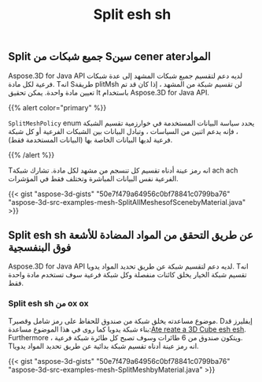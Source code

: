 ﻿---
title: Split esh sh
type: docs
weight: 10
url: /ar/java/split-mesh/
description: Aspose.3D for Java API لديه دعم لتقسيم جميع شبكات المشهد إلى عدة شبكات فرعية لكل مادة. Tانه Sطريقة plitMsh لن تقسيم شبكة من المشهد ، إذا كان قد تم تعيين مادة واحدة. يمكن تحقيق It باستخدام Aspose.3D for Java API.
---
## **Split جميع شبكات من Sسين cener aterالمواد**
Aspose.3D for Java API لديه دعم لتقسيم جميع شبكات المشهد إلى عدة شبكات فرعية لكل مادة. Tانه Sطريقة plitMsh لن تقسيم شبكة من المشهد ، إذا كان قد تم تعيين مادة واحدة. يمكن تحقيق It باستخدام Aspose.3D for Java API.

{{% alert color="primary" %}} 

`SplitMeshPolicy` enum يحدد سياسة البيانات المستخدمة في خوارزمية تقسيم الشبكة ، فإنه يدعم اثنين من السياسات ، وتبادل البيانات بين الشبكات الفرعية أو كل شبكة فرعية لديها البيانات الخاصة بها (البيانات المستخدمة فقط).

{{% /alert %}} 

Tانه رمز عينة أدناه تقسيم كل تنسجم من مشهد لكل مادة. تشارك شبكة ach ach الفرعية نفس البيانات المباشرة وتختلف فقط في المؤشرات.

{{< gist "aspose-3d-gists" "50e7f479a64956c0bf78841c0799ba76" "aspose-3d-src-examples-mesh-SplitAllMeshesofScenebyMaterial.java" >}}
## **Split esh sh عن طريق التحقق من المواد المضادة للأشعة فوق البنفسجية**
Aspose.3D for Java API لديه دعم لتقسيم شبكة عن طريق تحديد المواد يدويا. Tانه تقسيم شبكة الخيار يخلق كائنات منفصلة وكل شبكة فرعية سوف تستخدم مادة واحدة فقط.
### **Split esh sh من ox ox**
Tموضوع مساعدته يخلق شبكة من صندوق للحفاظ على رمز شامل وقصير. Dإيفليرز قد بناء شبكة يدويا كما روى في هذا الموضوع مساعدة:[Ate reate a 3D Cube esh esh](https://docs.dynabic.com/display/3djava/Create+3D+Mesh+and+Scene). Furthermore ، ويتكون صندوق من 6 طائرات وسوف تصبح كل طائرة شبكة فرعية. Tانه رمز عينة أدناه تقسيم شبكة بدائية عن طريق تحديد المواد يدويا.

{{< gist "aspose-3d-gists" "50e7f479a64956c0bf78841c0799ba76" "aspose-3d-src-examples-mesh-SplitMeshbyMaterial.java" >}}
